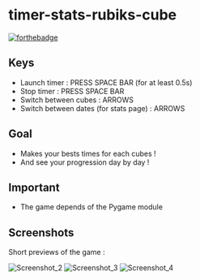 # timer-stats-rubiks-cube

[![forthebadge](https://forthebadge.com/images/badges/made-with-python.svg)](https://forthebadge.com)
## Keys

- Launch timer : PRESS SPACE BAR (for at least 0.5s)
- Stop timer : PRESS SPACE BAR
- Switch between cubes : ARROWS
- Switch between dates (for stats page) : ARROWS

## Goal

- Makes your bests times for each cubes ! 
- And see your progression day by day !

## Important

- The game depends of the Pygame module

## Screenshots

Short previews of the game :

![Screenshot_2](https://user-images.githubusercontent.com/82316285/159596427-d96903b6-c404-48bd-8f72-953d869ac0db.png)
![Screenshot_3](https://user-images.githubusercontent.com/82316285/159596454-209883a7-cbce-425d-a10b-aefae1ef89fe.png)
![Screenshot_4](https://user-images.githubusercontent.com/82316285/159597639-ad929d42-88c3-424d-81ba-4fa4145de0c2.png)

